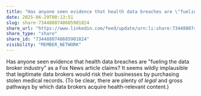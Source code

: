 ```yaml
---
title: "Has anyone seen evidence that health data breaches are \"fueling the data broker…"
date: 2025-06-29T00:13:51
slug: share-7344880748685901824
share_url: "https://www.linkedin.com/feed/update/urn:li:share:7344880748685901824"
share_type: "share"
share_id: "7344880748685901824"
visibility: "MEMBER_NETWORK"
---
```


Has anyone seen evidence that health data breaches are "fueling the data broker industry" as a Fox News article claims? It seems wildly implausible that legitimate data brokers would risk their businesses by purchasing stolen medical records. (To be clear, there are plenty of *legal* and gross pathways by which data brokers acquire health-relevant content.)
